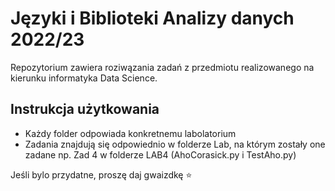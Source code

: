 # Języki i Biblioteki Analizy danych 2022/23
Repozytorium zawiera roziwązania zadań z przedmiotu realizowanego na kierunku informatyka Data Science.

## Instrukcja użytkowania
* Każdy folder odpowiada konkretnemu labolatorium
* Zadania znajdują się odpowiednio w folderze Lab, na którym zostały one zadane np. Zad 4 w folderze LAB4 (AhoCorasick.py i TestAho.py)

Jeśli bylo przydatne, proszę daj gwaizdkę :star: 
